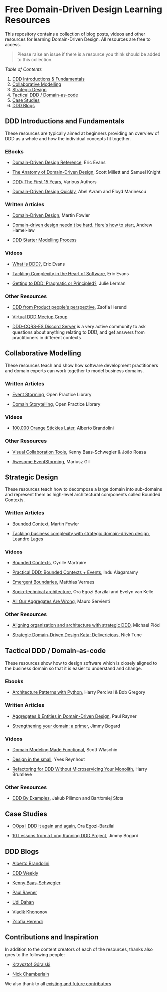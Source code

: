 # Free Domain-Driven Design Learning Resources

This repository contains a collection of blog posts, videos and other resources for learning Domain-Driven Design. All resources are free to access. 

> Please raise an issue if there is a resource you think should be added to this collection.

*Table of Contents*
1. [DDD Introductions & Fundamentals](#ddd-introductions-and-fundamentals)
2. [Collaborative Modelling](#collaborative-modelling)
3. [Strategic Design](#strategic-design)
4. [Tactical DDD / Domain-as-code](#tactical-ddd--domain-as-code)
5. [Case Studies](#case-studies)
6. [DDD Blogs](#ddd-blogs)

## DDD Introductions and Fundamentals

These resources are typically aimed at beginners providing an overview of DDD as a whole and how the individual concepts fit together.

### EBooks

- [Domain-Driven Design Reference](https://domainlanguage.com/wp-content/uploads/2016/05/DDD_Reference_2015-03.pdf), Eric Evans

- [The Anatomy of Domain-Driven Design](https://leanpub.com/theanatomyofdomain-drivendesign), Scott Millett and Samuel Knight

- [DDD: The First 15 Years](https://leanpub.com/ddd_first_15_years), Various Authors

- [Domain-Driven Design Quickly](https://www.infoq.com/minibooks/domain-driven-design-quickly/), Abel Avram and Floyd Marinescu


### Written Articles

- [Domain-Driven Design](https://martinfowler.com/bliki/DomainDrivenDesign.html), Martin Fowler

- [Domain-driven design needn't be hard. Here's how to start](https://www.thoughtworks.com/insights/blog/domain-driven-design-neednt-be-hard-heres-how-start), Andrew Hamel-law

- [DDD Starter Modelling Process](https://github.com/ddd-crew/ddd-starter-modelling-process)


### Videos

- [What is DDD?](https://www.youtube.com/watch?v=pMuiVlnGqjk), Eric Evans

- [Tackling Complexity in the Heart of Software](https://www.youtube.com/watch?v=dnUFEg68ESM), Eric Evans

- [Getting to DDD: Pragmatic or Principled?](https://www.youtube.com/watch?v=3AAzySH3A88), Julie Lerman


### Other Resources

- [DDD from Product people's perspective](https://drive.google.com/file/d/1cIMdatvI2o3OjGnqnjQX6p6VQWfQAL5Z/view), Zsofia Herendi

- [Virtual DDD Meetup Group](https://virtualddd.com/)

- [DDD-CQRS-ES Discord Server](https://github.com/ddd-cqrs-es/community) is a very active community to ask questions about anything relating to DDD, and get answers from practitioners in different contexts


## Collaborative Modelling

These resources teach and show how software development practitioners and domain experts can work together to model business domains.

### Written Articles

- [Event Storming](https://openpracticelibrary.com/practice/event-storming/), Open Practice Library

- [Domain Storytelling](https://openpracticelibrary.com/practice/domain-storytelling/), Open Practice Library

### Videos

- [100,000 Orange Stickies Later](https://www.youtube.com/watch?v=fGm62ra_mQ8&feature=youtu.be), Alberto Brandolini

### Other Resources

- [Visual Collaboration Tools](https://leanpub.com/visualcollaborationtools), Kenny Baas-Schwegler & João Roasa

- [Awesome EventStorming](https://github.com/mariuszgil/awesome-eventstorming), Mariusz Gil


## Strategic Design

These resources teach how to decompose a large domain into sub-domains and represent them as high-level architectural components called Bounded Contexts.

### Written Articles

- [Bounded Context](https://martinfowler.com/bliki/BoundedContext.html), Martin Fowler

- [Tackling business complexity with strategic domain-driven design](https://inside.getyourguide.com/blog/2019/11/18/tackling-business-complexity-with-strategic-domain-driven-design), Leandro Lages 

### Videos

- [Bounded Contexts](https://www.youtube.com/watch?v=ZEJ2Vyk1HA0), Cyrille Martraire

- [Practical DDD: Bounded Contexts + Events](https://www.youtube.com/watch?v=Nr6jAwOunGM), Indu Alagarsamy

- [Emergent Boundaries](https://verraes.net/2017/04/emergent-boundaries/), Matthias Verraes

- [Socio-technical architecture](https://www.youtube.com/watch?v=9Ft39wz6fHM), Ora Egozi Barzilai and Evelyn van Kelle

- [All Our Aggregates Are Wrong](https://www.youtube.com/watch?v=KkzvQSuYd5I), Mauro Servienti

### Other Resources

- [Aligning organization and architecture with strategic DDD](https://speakerdeck.com/mploed/aligning-organization-and-architecture-with-strategic-ddd), Michael Plöd

- [Strategic Domain-Driven Design Kata: Delivericious](https://medium.com/nick-tune-tech-strategy-blog/strategic-domain-driven-design-kata-delivericious-b114ca77163), Nick Tune


## Tactical DDD / Domain-as-code

These resources show how to design software which is closely aligned to the business domain so that it is easier to understand and change.

### Ebooks

- [Architecture Patterns with Python](http://www.cosmicpython.com), Harry Percival & Bob Gregory


### Written Articles

- [Aggregates & Entities in Domain-Driven Design](http://thepaulrayner.com/blog/aggregates-and-entities-in-domain-driven-design/), Paul Rayner

- [Strengthening your domain: a primer](https://lostechies.com/jimmybogard/2010/02/04/strengthening-your-domain-a-primer/), Jimmy Bogard

### Videos

- [Domain Modeling Made Functional](https://www.youtube.com/watch?v=1pSH8kElmM4), Scott Wlaschin

- [Design in the small](https://www.youtube.com/watch?v=3iLW4puXHvc), Yves Reynhout

- [Refactoring for DDD Without Microservicing Your Monolith](https://www.youtube.com/watch?v=y2mL-6CcYBw), Harry Brumleve

### Other Resources

- [DDD By Examples](https://github.com/ddd-by-examples/library), Jakub Pilimon and Bartłomiej Słota

## Case Studies

- [OOps I DDD it again and again](https://www.slideshare.net/OraEgoziBarzilai/mucon-2019-oops-i-ddd-it-again-and-again), Ora Egozi-Barzilai

- [10 Lessons from a Long Running DDD Project](https://lostechies.com/jimmybogard/2016/06/13/10-lessons-from-a-long-running-ddd-project-part-1/), Jimmy Bogard

## DDD Blogs

- [Alberto Brandolini](https://ziobrando.blogspot.it/)

- [DDD Weekly](http://dddweekly.com/)

- [Kenny Baas-Schwegler](https://baasie.com/)

- [Paul Rayner](http://thepaulrayner.com/)

- [Udi Dahan](http://udidahan.com/category/ddd/)

- [Vladik Khononov](https://vladikk.com/)

- [Zsofia Herendi](https://www.zherendi.com/blog)



## Contributions and Inspiration

In addition to the content creators of each of the resources, thanks also goes to the following people:

- [Krzysztof Góralski](https://twitter.com/k_goralski)

- [Nick Chamberlain](https://twitter.com/heynickc)

We also thank to all [existing and future contributors](https://github.com/ddd-crew/free-ddd-learning-resources/graphs/contributors)
